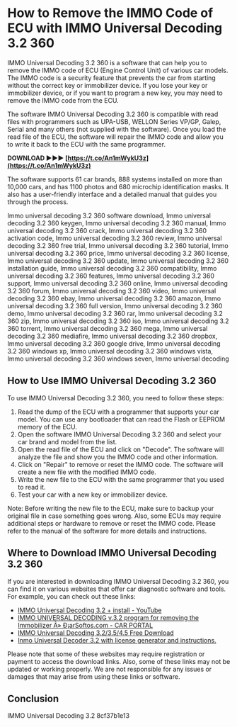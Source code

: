 
 
# How to Remove the IMMO Code of ECU with IMMO Universal Decoding 3.2 360
 
IMMO Universal Decoding 3.2 360 is a software that can help you to remove the IMMO code of ECU (Engine Control Unit) of various car models. The IMMO code is a security feature that prevents the car from starting without the correct key or immobilizer device. If you lose your key or immobilizer device, or if you want to program a new key, you may need to remove the IMMO code from the ECU.
 
The software IMMO Universal Decoding 3.2 360 is compatible with read files with programmers such as UPA-USB, WELLON Series VP/GP, Galep, Serial and many others (not supplied with the software). Once you load the read file of the ECU, the software will repair the IMMO code and allow you to write it back to the ECU with the same programmer.
 
**DOWNLOAD ►►► [https://t.co/An1mWykU3z](https://t.co/An1mWykU3z)**


 
The software supports 61 car brands, 888 systems installed on more than 10,000 cars, and has 1100 photos and 680 microchip identification masks. It also has a user-friendly interface and a detailed manual that guides you through the process.
 
Immo universal decoding 3.2 360 software download,  Immo universal decoding 3.2 360 keygen,  Immo universal decoding 3.2 360 manual,  Immo universal decoding 3.2 360 crack,  Immo universal decoding 3.2 360 activation code,  Immo universal decoding 3.2 360 review,  Immo universal decoding 3.2 360 free trial,  Immo universal decoding 3.2 360 tutorial,  Immo universal decoding 3.2 360 price,  Immo universal decoding 3.2 360 license,  Immo universal decoding 3.2 360 update,  Immo universal decoding 3.2 360 installation guide,  Immo universal decoding 3.2 360 compatibility,  Immo universal decoding 3.2 360 features,  Immo universal decoding 3.2 360 support,  Immo universal decoding 3.2 360 online,  Immo universal decoding 3.2 360 forum,  Immo universal decoding 3.2 360 video,  Immo universal decoding 3.2 360 ebay,  Immo universal decoding 3.2 360 amazon,  Immo universal decoding 3.2 360 full version,  Immo universal decoding 3.2 360 demo,  Immo universal decoding 3.2 360 rar,  Immo universal decoding 3.2 360 zip,  Immo universal decoding 3.2 360 iso,  Immo universal decoding 3.2 360 torrent,  Immo universal decoding 3.2 360 mega,  Immo universal decoding 3.2 360 mediafire,  Immo universal decoding 3.2 360 dropbox,  Immo universal decoding 3.2 360 google drive,  Immo universal decoding 3.2 360 windows xp,  Immo universal decoding 3.2 360 windows vista,  Immo universal decoding 3.2 360 windows seven,  Immo universal decoding
 
## How to Use IMMO Universal Decoding 3.2 360
 
To use IMMO Universal Decoding 3.2 360, you need to follow these steps:
 
1. Read the dump of the ECU with a programmer that supports your car model. You can use any bootloader that can read the Flash or EEPROM memory of the ECU.
2. Open the software IMMO Universal Decoding 3.2 360 and select your car brand and model from the list.
3. Open the read file of the ECU and click on "Decode". The software will analyze the file and show you the IMMO code and other information.
4. Click on "Repair" to remove or reset the IMMO code. The software will create a new file with the modified IMMO code.
5. Write the new file to the ECU with the same programmer that you used to read it.
6. Test your car with a new key or immobilizer device.

Note: Before writing the new file to the ECU, make sure to backup your original file in case something goes wrong. Also, some ECUs may require additional steps or hardware to remove or reset the IMMO code. Please refer to the manual of the software for more details and instructions.
 
## Where to Download IMMO Universal Decoding 3.2 360
 
If you are interested in downloading IMMO Universal Decoding 3.2 360, you can find it on various websites that offer car diagnostic software and tools. For example, you can check out these links:

- [IMMO Universal Decoding 3.2 + install - YouTube](https://www.youtube.com/watch?v=M6RFUjTgwHk)
- [IMMO UNIVERSAL DECODING v.3.2 program for removing the Immobilizer Â» Ð¡arSoftos.com - CAR PORTAL](https://carsoftos.com/programs-for-cars-and-diagnostics/32-immo-universal-decoding-v32-program-for-removing-the-immobilizer.html)
- [IMMO Universal Decoding 3.2/3.5/4.5 Free Download](https://www.car-auto-repair.com/immo-universal-decoding-3-23-54-5-free-download/)
- [Inmo Universal Decoder 3.2 with license generator and instructions.](https://mhhauto.com/Thread-Inmo-Universal-Decoder-3-2-with-license-generator-and-instructions)

Please note that some of these websites may require registration or payment to access the download links. Also, some of these links may not be updated or working properly. We are not responsible for any issues or damages that may arise from using these links or software.
 
## Conclusion
 
IMMO Universal Decoding 3.2
 8cf37b1e13
 
